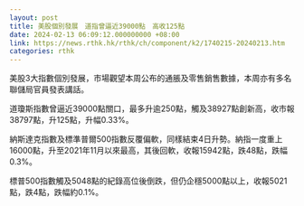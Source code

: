 ```yaml
---
layout: post
title: 美股個別發展　道指曾逼近39000點　高收125點
date: 2024-02-13 06:09:12.000000000 +08:00
link: https://news.rthk.hk/rthk/ch/component/k2/1740215-20240213.htm
categories: rthk
---
```


美股3大指數個別發展，市場觀望本周公布的通脹及零售銷售數據，本周亦有多名聯儲局官員發表講話。

道瓊斯指數曾逼近39000點關口，最多升逾250點，觸及38927點創新高，收市報38797點，升125點，升幅0.33%。

納斯達克指數及標準普爾500指數反覆偏軟，同樣結束4日升勢。納指一度重上16000點，升至2021年11月以來最高，其後回軟，收報15942點，跌48點，跌幅0.3%。

標普500指數觸及5048點的紀錄高位後倒跌，但仍企穩5000點以上，收報5021點，跌4點，跌幅約0.1%。

